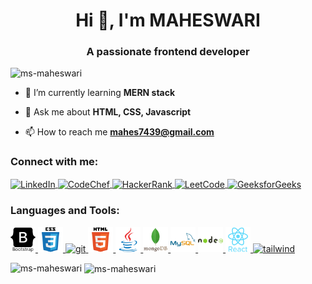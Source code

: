 <h1 align="center">Hi 👋, I'm MAHESWARI</h1>
<h3 align="center">A passionate frontend developer</h3>

<p align="left"> <img src="https://komarev.com/ghpvc/?username=ms-maheswari&label=Profile%20views&color=0e75b6&style=flat" alt="ms-maheswari" /> </p>

- 🌱 I’m currently learning **MERN stack**

- 💬 Ask me about **HTML, CSS, Javascript**

- 📫 How to reach me **mahes7439@gmail.com**

<h3 align="left">Connect with me:</h3>
<p align="left">
<a href="https://linkedin.com/in/maheswari-m-00b53a247" target="blank">
    <img align="center" src="https://cdn.jsdelivr.net/gh/devicons/devicon/icons/linkedin/linkedin-original.svg" alt="LinkedIn" height="30" width="40" />
  </a>
<a href="https://www.codechef.com/users/mahes7439" target="_blank">
  <img align="center" src="https://cdn.jsdelivr.net/npm/simple-icons@3.1.0/icons/codechef.svg"
    alt="CodeChef" height="30" width="40" />
</a>
<a href="https://www.hackerrank.com/profile/mahes7439" target="_blank">
   <img align="center" src="https://cdn.jsdelivr.net/npm/simple-icons@3.1.0/icons/hackerrank.svg"
    alt="HackerRank" height="30" width="40"/>
</a>
<a href="https://leetcode.com/mahes7439/" target="_blank">
  <img align="center" src="https://raw.githubusercontent.com/rahuldkjain/github-profile-readme-generator/master/src/images/icons/Social/leet-code.svg"
    alt="LeetCode" height="30" width="40" />
</a>
<a href="https://auth.geeksforgeeks.org/user/mahesu2sh" target="_blank">
  <img align="center" src="https://raw.githubusercontent.com/rahuldkjain/github-profile-readme-generator/master/src/images/icons/Social/geeks-for-geeks.svg"
    alt="GeeksforGeeks" height="30" width="40" />
</a>
</p>

<h3 align="left">Languages and Tools:</h3>
<p align="left"> <a href="https://getbootstrap.com" target="_blank" rel="noreferrer"> <img src="https://raw.githubusercontent.com/devicons/devicon/master/icons/bootstrap/bootstrap-plain-wordmark.svg" alt="bootstrap" width="40" height="40"/> </a> <a href="https://www.w3schools.com/css/" target="_blank" rel="noreferrer"> <img src="https://raw.githubusercontent.com/devicons/devicon/master/icons/css3/css3-original-wordmark.svg" alt="css3" width="40" height="40"/> </a> <a href="https://git-scm.com/" target="_blank" rel="noreferrer"> <img src="https://www.vectorlogo.zone/logos/git-scm/git-scm-icon.svg" alt="git" width="40" height="40"/> </a> <a href="https://www.w3.org/html/" target="_blank" rel="noreferrer"> <img src="https://raw.githubusercontent.com/devicons/devicon/master/icons/html5/html5-original-wordmark.svg" alt="html5" width="40" height="40"/> </a> <a href="https://www.java.com" target="_blank" rel="noreferrer"> <img src="https://raw.githubusercontent.com/devicons/devicon/master/icons/java/java-original.svg" alt="java" width="40" height="40"/> </a> <a href="https://www.mongodb.com/" target="_blank" rel="noreferrer"> <img src="https://raw.githubusercontent.com/devicons/devicon/master/icons/mongodb/mongodb-original-wordmark.svg" alt="mongodb" width="40" height="40"/> </a> <a href="https://www.mysql.com/" target="_blank" rel="noreferrer"> <img src="https://raw.githubusercontent.com/devicons/devicon/master/icons/mysql/mysql-original-wordmark.svg" alt="mysql" width="40" height="40"/> </a> <a href="https://nodejs.org" target="_blank" rel="noreferrer"> <img src="https://raw.githubusercontent.com/devicons/devicon/master/icons/nodejs/nodejs-original-wordmark.svg" alt="nodejs" width="40" height="40"/> </a> <a href="https://reactjs.org/" target="_blank" rel="noreferrer"> <img src="https://raw.githubusercontent.com/devicons/devicon/master/icons/react/react-original-wordmark.svg" alt="react" width="40" height="40"/> </a> <a href="https://tailwindcss.com/" target="_blank" rel="noreferrer"> <img src="https://www.vectorlogo.zone/logos/tailwindcss/tailwindcss-icon.svg" alt="tailwind" width="40" height="40"/> </a> </p>

<p><img align="left" src="https://github-readme-stats.vercel.app/api/top-langs?username=ms-maheswari&show_icons=true&locale=en&layout=compact" alt="ms-maheswari" /></p>

<p>&nbsp;<img align="center" src="https://github-readme-stats.vercel.app/api?username=ms-maheswari&show_icons=true&locale=en" alt="ms-maheswari" /></p>
